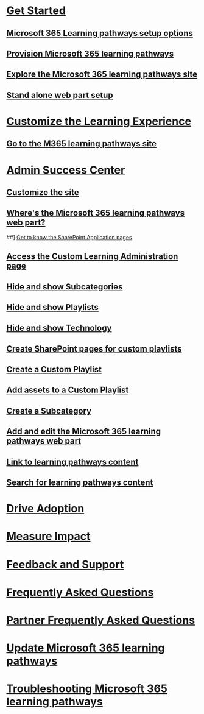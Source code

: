 # [Get Started](index.md)
## [Microsoft 365 Learning pathways setup options](custom_setupoptions.md)
## [Provision Microsoft 365 learning pathways](custom_provision.md)
## [Explore the Microsoft 365 learning pathways site](custom_exploresite.md)
## [Stand alone web part setup](custom_manualsetup.md)
# [Customize the Learning Experience](custom_overview.md)
## [Go to the M365 learning pathways site](custom_goto.md)
# [Admin Success Center](custom_adminsuccesscenter)
## [Customize the site](custom_edithelp.md)
## [Where's the Microsoft 365 learning pathways web part?](custom_whereiswebpart.md)
##] [Get to know the SharePoint Application pages](custom_apppages.md)
## [Access the Custom Learning Administration page](custom_accessadmin.md)
## [Hide and show Subcategories](custom_hideshowsub.md)
## [Hide and show Playlists](custom_hideshowplaylists.md)
## [Hide and show Technology](custom_hideshowtech.md)
## [Create SharePoint pages for custom playlists](custom_createnewpage.md)
## [Create a Custom Playlist](custom_createnewplaylist.md)
## [Add assets to a Custom Playlist](custom_addassets.md)
## [Create a Subcategory](custom_createnewcat.md)
## [Add and edit the Microsoft 365 learning pathways web part](custom_addwebpart.md)
## [Link to learning pathways content](custom_linking.md)
## [Search for learning pathways content](custom_search.md)
# [Drive Adoption](driveadoption.md)
# [Measure Impact](custom_measureimpact.md)
# [Feedback and Support](feedback.md)
# [Frequently Asked Questions](faq.md)
# [Partner Frequently Asked Questions](custom_partner.md)
# [Update Microsoft 365 learning pathways](custom_update.md)
# [Troubleshooting Microsoft 365 learning pathways](custom_troubleshooting.md)